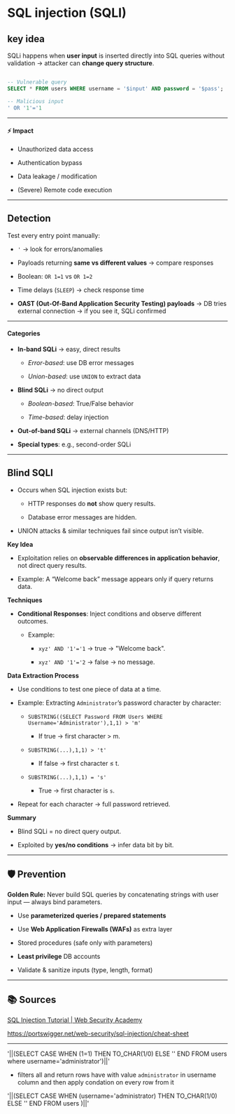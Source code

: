 # SQL injection (SQLI)

## key idea

SQLi happens when **user input** is inserted directly into SQL queries without validation → attacker can **change query structure**.

<img title="" src="file:///home/spectre/Desktop/sql-injection.svg" alt="" data-align="inline">

```sql
-- Vulnerable query
SELECT * FROM users WHERE username = '$input' AND password = '$pass';

-- Malicious input
' OR '1'='1
```

---

#### ⚡ Impact

- Unauthorized data access

- Authentication bypass

- Data leakage / modification

- (Severe) Remote code execution

---

## Detection

Test every entry point manually:

- `'` → look for errors/anomalies

- Payloads returning **same vs different values** → compare responses

- Boolean: `OR 1=1` vs `OR 1=2`

- Time delays (`SLEEP`) → check response time

- **OAST (Out-Of-Band Application Security Testing) payloads** → DB tries external connection → if you see it, SQLi confirmed

---

#### Categories

- **In-band SQLi** → easy, direct results
  
  - *Error-based*: use DB error messages
  
  - *Union-based*: use `UNION` to extract data

- **Blind SQLi** → no direct output
  
  - *Boolean-based*: True/False behavior
  
  - *Time-based*: delay injection

- **Out-of-band SQLi** → external channels (DNS/HTTP)

- **Special types**: e.g., second-order SQLi

---

## Blind SQLI

- Occurs when SQL injection exists but:
  
  - HTTP responses do **not** show query results.
  
  - Database error messages are hidden.

- UNION attacks & similar techniques fail since output isn’t visible.

**Key Idea**

- Exploitation relies on **observable differences in application behavior**, not direct query results.

- Example: A “Welcome back” message appears only if query returns data.

**Techniques**

- **Conditional Responses**: Inject conditions and observe different outcomes.
  
  - Example:
    
    - `xyz' AND '1'='1` → true → "Welcome back".
    
    - `xyz' AND '1'='2` → false → no message.

**Data Extraction Process**

- Use conditions to test one piece of data at a time.

- Example: Extracting `Administrator`’s password character by character:
  
  - `SUBSTRING((SELECT Password FROM Users WHERE Username='Administrator'),1,1) > 'm'`
    
    - If true → first character > m.
  
  - `SUBSTRING(...),1,1) > 't'`
    
    - If false → first character ≤ t.
  
  - `SUBSTRING(...),1,1) = 's'`
    
    - True → first character is `s`.

- Repeat for each character → full password retrieved.

**Summary**

- Blind SQLi = no direct query output.

- Exploited by **yes/no conditions** → infer data bit by bit.

---

## 🛡 Prevention

**Golden Rule:** Never build SQL queries by concatenating strings with user input — always bind parameters.

- Use **parameterized queries / prepared statements**

- Use **Web Application Firewalls (WAFs)** as extra layer

- Stored procedures (safe only with parameters)

- **Least privilege** DB accounts

- Validate & sanitize inputs (type, length, format)

---

## 📚 Sources

[SQL Injection Tutorial  | Web Security Academy](https://portswigger.net/web-security/sql-injection)

https://portswigger.net/web-security/sql-injection/cheat-sheet

--- 

'||(SELECT CASE WHEN (1=1) THEN TO_CHAR(1/0) ELSE '' END FROM users where username='administrator')||'

- filters all and return rows have with value `administrator` in username column  and then apply condation on every row from it 

'||(SELECT CASE WHEN (username='administrator) THEN TO_CHAR(1/0) ELSE '' END FROM users )||'
